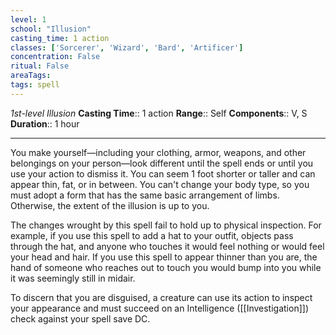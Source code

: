 ```yaml
---
level: 1
school: "Illusion"
casting_time: 1 action
classes: ['Sorcerer', 'Wizard', 'Bard', 'Artificer']
concentration: False
ritual: False
areaTags: 
tags: spell
---
```


_1st-level Illusion_
**Casting Time**:: 1 action
**Range**:: Self
**Components**:: V, S
**Duration**:: 1 hour

---

You make yourself—including your clothing, armor, weapons, and other belongings on your person—look different until the spell ends or until you use your action to dismiss it. You can seem 1 foot shorter or taller and can appear thin, fat, or in between. You can't change your body type, so you must adopt a form that has the same basic arrangement of limbs. Otherwise, the extent of the illusion is up to you.

The changes wrought by this spell fail to hold up to physical inspection. For example, if you use this spell to add a hat to your outfit, objects pass through the hat, and anyone who touches it would feel nothing or would feel your head and hair. If you use this spell to appear thinner than you are, the hand of someone who reaches out to touch you would bump into you while it was seemingly still in midair.

To discern that you are disguised, a creature can use its action to inspect your appearance and must succeed on an Intelligence ([[Investigation]]) check against your spell save DC.



